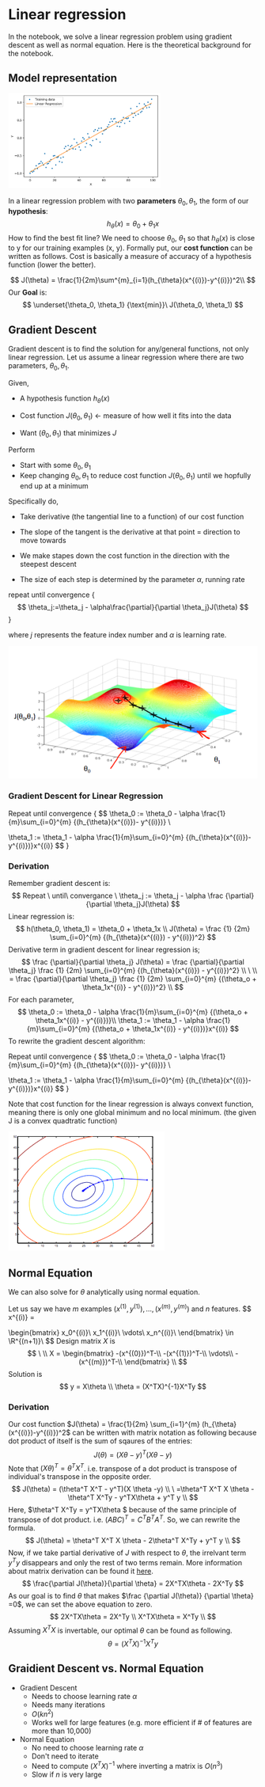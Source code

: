 # Linear regression 

In the notebook, we solve a linear regression problem using gradient descent as well as normal equation. Here is the theoretical background for the notebook. 



## Model representation

<img src="images/linear_regression_sample.png" alt="linear_regression_sample" style="zoom:30%;" />

In a linear regression problem with two **parameters** $\theta_0, \theta_1$, the form of our **hypothesis**:  
$$
h_{\theta}(x) = \theta_{0} + \theta_{1}x
$$
How to find the best fit line? We need to choose $\theta_{0}$,  $\theta_{1}$ so that  $h_{\theta}(x)$ is close to y for our training examples (x, y). Formally put, our **cost function** can be written as follows. Cost is basically a measure of accuracy of a hypothesis function (lower the better). 

$$
J(\theta) = \frac{1}{2m}\sum^{m}_{i=1}(h_{\theta}(x^{(i)})-y^{(i)})^2\\
$$
Our **Goal** is:
$$
\underset{\theta_0, \theta_1} {\text{min}}\ J(\theta_0, \theta_1)
$$


## Gradient Descent 

Gradient descent is to find the solution for any/general functions, not only linear regression. Let us assume a linear regression where there are two parameters, $\theta_0, \theta_1$. 

Given, 

* A hypothesis function $h_{\theta}(x)$
* Cost function $J(\theta_0, \theta_1)$ <- measure of how well it fits into the data

* Want $(\theta_0, \theta_1)$ that minimizes $J$ 

Perform

* Start with some $\theta_0, \theta_1$
* Keep changing $\theta_0, \theta_1$ to reduce cost function $J(\theta_0, \theta_1)$ until we hopfully end up at a minimum

Specifically do, 

* Take derivative (the tangential line to a function) of our cost function
* The slope of the tangent is the derivative at that point = direction to move towards 

* We make stapes down the cost function in the direction with the steepest descent
* The size of each step is determined by the parameter $\alpha$, running rate

repeat until convergence {
$$
\theta_j:=\theta_j - \alpha\frac{\partial}{\partial \theta_j}J(\theta)
$$
}

where $j$ represents the feature index number and $\alpha$ is learning rate. 

![](images/gradient_descent_3d.png)

### Gradient Descent for Linear Regression

Repeat until convergence {
$$
\theta_0 := \theta_0 - \alpha \frac{1}{m}\sum_{i=0}^{m} {(h_{\theta}(x^{(i)})- y^{(i)})} \\

\theta_1 := \theta_1 - \alpha \frac{1}{m}\sum_{i=0}^{m} {(h_{\theta}(x^{(i)})- y^{(i)})}x^{(i)}
$$
}

### Derivation

Remember gradient descent is:
$$
Repeat \ until\ convergance \ \theta_j := \theta_j - \alpha \frac {\partial}{\partial \theta_j}J(\theta)
$$
Linear regression is: 
$$
h(\theta_0, \theta_1) = \theta_0 + \theta_1x \\
J(\theta) = \frac {1} {2m} \sum_{i=0}^{m} {(h_{\theta}(x^{(i)}) - y^{(i)})^2}
$$
Derivative term in gradient descent for linear regression is; 
$$
\frac {\partial}{\partial \theta_j} J(\theta) = \frac {\partial}{\partial \theta_j} \frac {1} {2m} \sum_{i=0}^{m} {(h_{\theta}(x^{(i)}) - y^{(i)})^2} \\
\ \\
= \frac {\partial}{\partial \theta_j} \frac {1} {2m} \sum_{i=0}^{m} {(\theta_o + \theta_1x^{(i)} - y^{(i)})^2} \\
$$
For each parameter, 
$$
\theta_0 := \theta_0 - \alpha \frac{1}{m}\sum_{i=0}^{m} {(\theta_o + \theta_1x^{(i)} - y^{(i)})}\\
\theta_1 := \theta_1 - \alpha \frac{1}{m}\sum_{i=0}^{m} {(\theta_o + \theta_1x^{(i)} - y^{(i)})}x^{(i)}
$$
To rewrite the gradient descent algorithm: 

Repeat until convergence {
$$
\theta_0 := \theta_0 - \alpha \frac{1}{m}\sum_{i=0}^{m} {(h_{\theta}(x^{(i)})- y^{(i)})} \\

\theta_1 := \theta_1 - \alpha \frac{1}{m}\sum_{i=0}^{m} {(h_{\theta}(x^{(i)})- y^{(i)})}x^{(i)}
$$
}



Note that cost function for the linear regression is always convext function, meaning there is only one global minimum and no local minimum. (the given J is a convex quadtratic function)

![contour](images/gradient_descent_contour.png)



## Normal Equation 

We can also solve for $\theta$ analytically using normal equation. 

Let us say we have $m$ examples $(x^{(1)}, y^{(1)}), ..., (x^{(m)}, y^{(m)})$ and $n$ features. 
$$
x^{(i)} = 

\begin{bmatrix}
x_0^{(i)}\\
x_1^{(i)}\\
\vdots\\
x_n^{(i)}\\
\end{bmatrix}
\in \R^{(n+1)}\\
$$
Design matrix $X$ is
$$
\ \\
X = \begin{bmatrix}
-(x^{(0)})^T-\\
-(x^{(1)})^T-\\
\vdots\\
-(x^{(m)})^T-\\
\end{bmatrix}
\\
$$
Solution is 
$$
y = X\theta \\
\theta = (X^TX)^{-1}X^Ty
$$



### Derivation

Our cost function $J(\theta) = \frac{1}{2m} \sum_{i=1}^{m} (h_{\theta}(x^{(i)})-y^{(i)})^2$ can be written with matrix notation as following because dot product of itself is the sum of sqaures of the entries: 
$$
J(\theta) = (X\theta - y)^{T}(X\theta-y)
$$
Note that $(X\theta)^T=\theta^TX^T$. i.e. transpose of a dot product is transpose of individual's transpose in the opposite order. 
$$
J(\theta) = (\theta^T X^T - y^T)(X \theta -y) \\
\
=\theta^T X^T X \theta -\theta^T X^Ty - y^TX\theta + y^T y \\
$$
Here, $\theta^T X^Ty = y^TX\theta $ because of the same principle of transpose of dot product. i.e. $(ABC)^T = C^T B^T A^T$. So, we can rewrite the formula. 
$$
J(\theta) = \theta^T X^T X \theta - 2\theta^T X^Ty + y^T y \\
$$
Now, if we take partial derivative of $J$ with respect to $\theta$, the irrelvant term $y^Ty$ disappears and only the rest of two terms remain. More information about matrix derivation can be found it [here](https://www.math.uwaterloo.ca/~hwolkowi/matrixcookbook.pdf). 
$$
\frac{\partial J(\theta)}{\partial \theta} = 2X^TX\theta - 2X^Ty
$$
As our goal is to find $\theta$ that makes $\frac {\partial J(\theta)} {\partial \theta} =0$, we can set the above equation to zero.
$$
2X^TX\theta = 2X^Ty \\
X^TX\theta = X^Ty \\
$$
Assuming $X^TX$ is invertable, our optimal  $\theta$ can be found as following.
$$
\theta = (X^TX)^{-1}X^Ty
$$


## Graidient Descent vs. Normal Equation 

* Gradient Descent 
  * Needs to choose learning rate $\alpha$
  * Needs many iterations
  * $O(kn^2)$
  * Works well for large features (e.g. more efficient if # of features are more than 10,000)
* Normal Equation 
  * No need to choose learning rate $\alpha$
  * Don't need to iterate 
  * Need to compute $(X^TX)^{-1}$ where inverting a matrix is $O(n^3)$ 
  * Slow if $n$ is very large 


